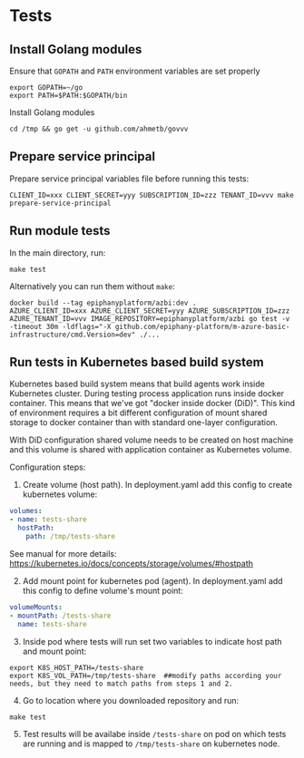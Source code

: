 # Tests

## Install Golang modules

Ensure that `GOPATH` and `PATH` environment variables are set properly

```shell
export GOPATH=~/go
export PATH=$PATH:$GOPATH/bin
```

Install Golang modules

```shell
cd /tmp && go get -u github.com/ahmetb/govvv
```

## Prepare service principal

Prepare service principal variables file before running this tests:

```shell
CLIENT_ID=xxx CLIENT_SECRET=yyy SUBSCRIPTION_ID=zzz TENANT_ID=vvv make prepare-service-principal
```

## Run module tests

In the main directory, run:

```shell
make test
```

Alternatively you can run them without `make`: 

```shell
docker build --tag epiphanyplatform/azbi:dev .
AZURE_CLIENT_ID=xxx AZURE_CLIENT_SECRET=yyy AZURE_SUBSCRIPTION_ID=zzz AZURE_TENANT_ID=vvv IMAGE_REPOSITORY=epiphanyplatform/azbi go test -v -timeout 30m -ldflags="-X github.com/epiphany-platform/m-azure-basic-infrastructure/cmd.Version=dev" ./...
```

## Run tests in Kubernetes based build system

Kubernetes based build system means that build agents work inside Kubernetes cluster. During testing process application runs inside docker container. This means that we've got "docker inside docker (DiD)". This kind of environment requires a bit different configuration of mount shared storage to docker container than with standard one-layer configuration.

With DiD configuration shared volume needs to be created on host machine and this volume is shared with application container as Kubernetes volume.

Configuration steps:

1. Create volume (host path). In deployment.yaml add this config to create kubernetes volume:

```yaml
volumes:
- name: tests-share
  hostPath:
    path: /tmp/tests-share
```

See manual for more details: https://kubernetes.io/docs/concepts/storage/volumes/#hostpath

2. Add mount point for kubernetes pod (agent). In deployment.yaml add this config to define volume's mount point:

```yaml
volumeMounts:
- mountPath: /tests-share
  name: tests-share
```

3. Inside pod where tests will run set two variables to indicate host path and mount point:

```shell
export K8S_HOST_PATH=/tests-share
export K8S_VOL_PATH=/tmp/tests-share  ##modify paths according your needs, but they need to match paths from steps 1 and 2.
```

4. Go to location where you downloaded repository and run:

```shell
make test
```

5. Test results will be availabe inside ```/tests-share``` on pod on which tests are running and is mapped to ```/tmp/tests-share``` on kubernetes node.
